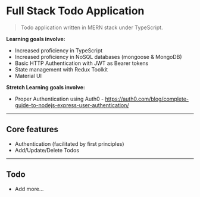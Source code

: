 # Full Stack Todo Application
>Todo application written in MERN stack under TypeScript. 

**Learning goals involve:** 
- Increased proficiency in TypeScript
- Increased proficiency in NoSQL databases (mongoose & MongoDB)
- Basic HTTP Authentication with JWT as Bearer tokens
- State management with Redux Toolkit
- Material UI

**Stretch Learning goals involve:**
- Proper Authentication using Auth0 - https://auth0.com/blog/complete-guide-to-nodejs-express-user-authentication/ 
___
## Core features
- Authentication (facilitated by first principles)
- Add/Update/Delete Todos
___
## Todo
- Add more...
